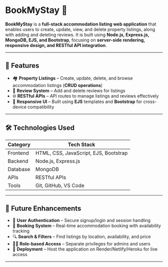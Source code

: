 # BookMyStay 🏡  

**BookMyStay** is a **full-stack accommodation listing web application** that enables users to create, update, view, and delete property listings, along with adding and deleting reviews. It is built using **Node.js, Express.js, MongoDB, EJS, and Bootstrap**, focusing on **server-side rendering, responsive design, and RESTful API integration**.  

---

## 🚀 Features  

- 🏘️ **Property Listings** – Create, update, delete, and browse accommodation listings (**CRUD operations**)  
- 📝 **Review System** – Add and delete reviews for listings  
- 🌐 **RESTful APIs** – API routes to manage listings and reviews effectively  
- 📱 **Responsive UI** – Built using **EJS** templates and **Bootstrap** for cross-device compatibility  

---

## 🛠️ Technologies Used  

| Category   | Tech Stack                                   |  
|------------|----------------------------------------------|  
| Frontend   | HTML, CSS, JavaScript, EJS, Bootstrap        |  
| Backend    | Node.js, Express.js                          |  
| Database   | MongoDB                                      |  
| APIs       | RESTful APIs                                 |  
| Tools      | Git, GitHub, VS Code                         |  

---

## 🔮 Future Enhancements  

- 🔐 **User Authentication** – Secure signup/login and session handling  
- 📅 **Booking System** – Real-time accommodation booking with availability tracking  
- 🔍 **Search & Filters** – Find listings by location, availability, and price  
- 🧑‍💻 **Role-based Access** – Separate privileges for admins and users  
- 🚀 **Deployment** – Host the application on Render/Netlify/Heroku for live access  

---
